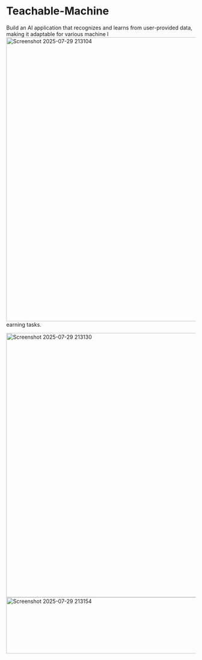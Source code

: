 # Teachable-Machine
Build an AI application that recognizes and learns from user-provided data, making it adaptable for various machine l
<img width="1303" height="757" alt="Screenshot 2025-07-29 213104" src="https://github.com/user-attachments/assets/e9d14d52-e67d-4e80-8766-61e1f1dcbaaa" />
earning tasks.

<img width="1218" height="704" alt="Screenshot 2025-07-29 213130" src="https://github.com/user-attachments/assets/3f94d1d0-4152-4ddc-99cc-ec713b3a71f3" />
<img width="1187" height="150" alt="Screenshot 2025-07-29 213154" src="https://github.com/user-attachments/assets/378fc736-7d67-4cc0-aa0e-160b69d939d1" />
